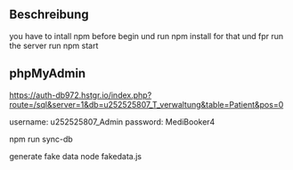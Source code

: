 ## Beschreibung
you have to intall npm before begin und run npm install for that und fpr run the server run npm start
## phpMyAdmin

https://auth-db972.hstgr.io/index.php?route=/sql&server=1&db=u252525807_T_verwaltung&table=Patient&pos=0

username: u252525807_Admin
password: MediBooker4


npm run sync-db


generate fake data node fakedata.js